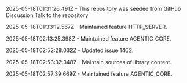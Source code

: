 2025-05-18T01:31:26.491Z - This repository was seeded from GitHub Discussion Talk to the repository

2025-05-18T01:33:12.567Z - Maintained feature HTTP_SERVER.

2025-05-18T02:13:25.398Z - Maintained feature AGENTIC_CORE.

2025-05-18T02:52:28.032Z - Updated issue 1462.

2025-05-18T02:53:32.348Z - Maintain sources of library content.

2025-05-18T02:57:39.669Z - Maintained feature AGENTIC_CORE.

